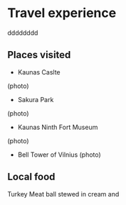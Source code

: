 # Travel experience 
dddddddd
## Places visited

* Kaunas Caslte

(photo)

+ Sakura Park

(photo)

- Kaunas Ninth Fort Museum

(photo)

+ Bell Tower of Vilnius
(photo)

## Local food 

Turkey Meat ball stewed in cream and
